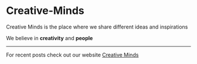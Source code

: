 # Creative-Minds

Creative Minds is the place where we share different ideas and inspirations

We believe in **creativity** and **people**

------

For recent posts check out our website [Creative Minds](https://jinnn0.github.io/creative-minds/)
